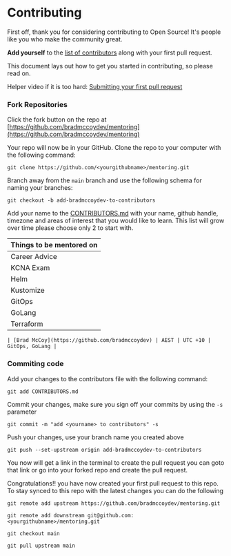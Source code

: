 # Contributing

First off, thank you for considering contributing to Open Source! It's people like you who make the community great.

**Add yourself** to the [list of contributors](CONTRIBUTORS.md) along with your first pull request.

This document lays out how to get you started in contributing, so please read on.

Helper video if it is too hard: [Submitting your first pull request](https://www.youtube.com/watch?v=bpzioBa1n8w)

### Fork Repositories

Click the fork button on the repo at [https://github.com/bradmccoydev/mentoring](https://github.com/bradmccoydev/mentoring)

Your repo will now be in your GitHub. Clone the repo to your computer with the following command:

``` git clone https://github.com/<yourgithubname>/mentoring.git ```

Branch away from the `main` branch and use the following schema for naming your branches:

``` git checkout -b add-bradmccoydev-to-contributors ```

Add your name to the [CONTRIBUTORS.md](CONTRIBUTORS.md) with your name, github handle, timezone and areas of interest that you would like to learn.  This list will grow over time please choose only 2 to start with.

| Things to be mentored on | 
| --- |
| Career Advice |
| KCNA Exam |
| Helm |
| Kustomize |
| GitOps |
| GoLang |
| Terraform |

```
| [Brad McCoy](https://github.com/bradmccoydev) | AEST | UTC +10 | GitOps, GoLang |
```

### Commiting code ###

Add your changes to the contributors file with the following command:

``` git add CONTRIBUTORS.md ```

Commit your changes, make sure you sign off your commits by using the `-s` parameter

``` git commit -m "add <yourname> to contributors" -s ```

Push your changes, use your branch name you created above

``` git push --set-upstream origin add-bradmccoydev-to-contributors ```

You now will get a link in the terminal to create the pull request you can goto that link or go into your forked repo and create the pull request.

Congratulations!! you have now created your first pull request to this repo.  To stay synced to this repo with the latest changes you can do the following

``` git remote add upstream https://github.com/bradmccoydev/mentoring.git ```

``` git remote add downstream git@github.com:<yourgithubname>/mentoring.git ```

``` git checkout main ```

```git pull upstream main```
